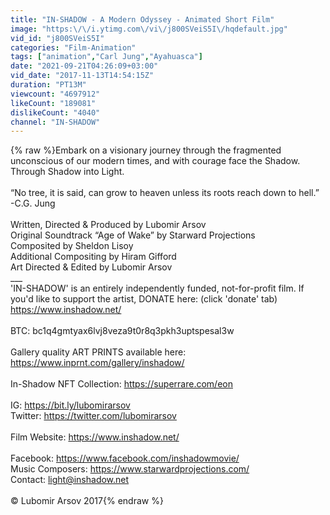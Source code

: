 ```yaml
---
title: "IN-SHADOW - A Modern Odyssey - Animated Short Film"
image: "https:\/\/i.ytimg.com\/vi\/j800SVeiS5I\/hqdefault.jpg"
vid_id: "j800SVeiS5I"
categories: "Film-Animation"
tags: ["animation","Carl Jung","Ayahuasca"]
date: "2021-09-21T04:26:09+03:00"
vid_date: "2017-11-13T14:54:15Z"
duration: "PT13M"
viewcount: "4697912"
likeCount: "189081"
dislikeCount: "4040"
channel: "IN-SHADOW"
---
```

{% raw %}Embark on a visionary journey through the fragmented unconscious of our modern times, and with courage face the Shadow. Through Shadow into Light. <br /><br />“No tree, it is said, can grow to heaven unless its roots reach down to hell.”<br />-C.G. Jung<br /><br />Written, Directed &amp; Produced by Lubomir Arsov<br />Original Soundtrack “Age of Wake” by Starward Projections<br />Composited by Sheldon Lisoy<br />Additional Compositing by Hiram Gifford<br />Art Directed &amp; Edited by Lubomir Arsov<br />___<br />'IN-SHADOW' is an entirely independently funded, not-for-profit film. If you'd like to support the artist, DONATE here: (click 'donate' tab) <a rel="nofollow" target="blank" href="https://www.inshadow.net/">https://www.inshadow.net/</a><br /><br />BTC: bc1q4gmtyax6lvj8veza9t0r8q3pkh3uptspesal3w<br /><br />Gallery quality ART PRINTS available here: <a rel="nofollow" target="blank" href="https://www.inprnt.com/gallery/inshadow/">https://www.inprnt.com/gallery/inshadow/</a><br /><br />In-Shadow NFT Collection: <a rel="nofollow" target="blank" href="https://superrare.com/eon">https://superrare.com/eon</a><br /><br />IG: <a rel="nofollow" target="blank" href="https://bit.ly/lubomirarsov">https://bit.ly/lubomirarsov</a><br />Twitter: <a rel="nofollow" target="blank" href="https://twitter.com/lubomirarsov">https://twitter.com/lubomirarsov</a><br /><br />Film Website: <a rel="nofollow" target="blank" href="https://www.inshadow.net/">https://www.inshadow.net/</a><br /><br />Facebook: <a rel="nofollow" target="blank" href="https://www.facebook.com/inshadowmovie/">https://www.facebook.com/inshadowmovie/</a><br />Music Composers: <a rel="nofollow" target="blank" href="https://www.starwardprojections.com/">https://www.starwardprojections.com/</a><br />Contact: light@inshadow.net<br /><br />© Lubomir Arsov 2017{% endraw %}
